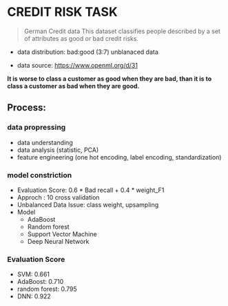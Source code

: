 # CREDIT RISK TASK

> German Credit data This dataset classifies people described by a set of attributes as good or bad credit risks.

- data distribution: bad:good (3:7) unblanaced data

- data source: https://www.openml.org/d/31

**It is worse to class a customer as good when they are bad, than it is to class a customer as bad when they are good.**

## Process:

### data propressing
- data understanding
- data analysis (statistic, PCA)
- feature engineering (one hot encoding, label encoding, standardization)

### model constriction

- Evaluation Score: 0.6 * Bad recall + 0.4 * weight_F1
- Approch : 10 cross validation 
- Unbalanced Data Issue: class weight, upsampling
- Model
    - AdaBoost
    - Random forest
    - Support Vector Machine
    - Deep Neural Network

### Evaluation Score

- SVM: 0.661
- AdaBoost: 0.710
- random forest: 0.795
- DNN: 0.922

